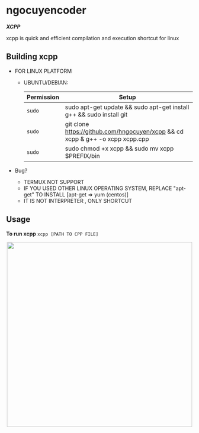 # ngocuyencoder 
***XCPP***

xcpp is quick and efficient compilation and execution shortcut for linux 

## Building xcpp
* FOR LINUX PLATFORM
  * UBUNTU/DEBIAN:

    | Permission| Setup |
    | --- | --- |
    | `sudo` | sudo apt-get update && sudo apt-get install g++ && sudo install git|
    | `sudo` | git clone https://github.com/hngocuyen/xcpp && cd xcpp & g++ -o xcpp xcpp.cpp |
    | `sudo` | sudo chmod +x xcpp && sudo mv xcpp $PREFIX/bin |

* Bug?
  * TERMUX NOT SUPPORT
  * IF YOU USED OTHER LINUX OPERATING SYSTEM, REPLACE "apt-get" TO INSTALL [apt-get => yum (centos)] 
  * IT IS NOT INTERPRETER , ONLY SHORTCUT

## Usage
**To run xcpp**
`xcpp [PATH TO CPP FILE]`
<p align="center">
<img src="https://github.com/hngocuyen/xcpp/blob/main/run.png)https://github.com/hngocuyen/xcpp/blob/main/run.png", width="500", height="500">
</p>
